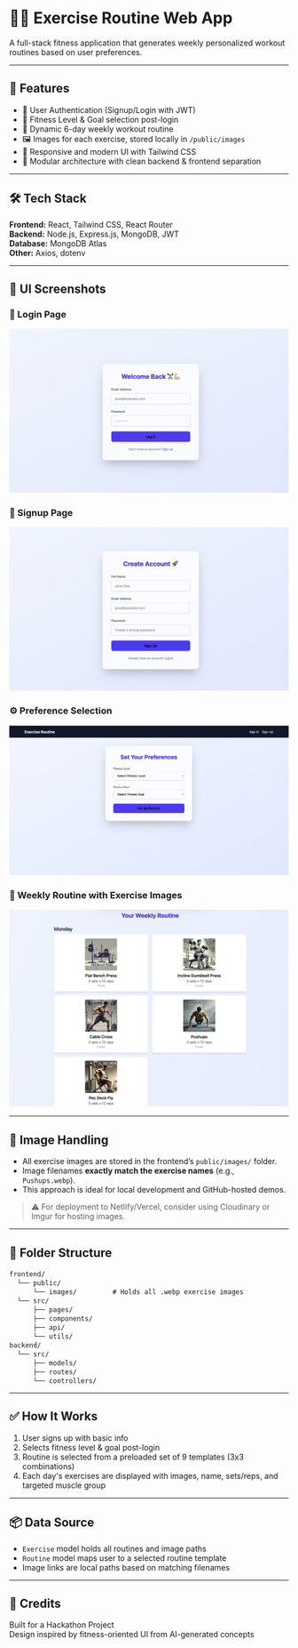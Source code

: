 # 🏋️‍♂️ Exercise Routine Web App

A full-stack fitness application that generates weekly personalized workout routines based on user preferences.

---

## 🚀 Features

- 🔐 User Authentication (Signup/Login with JWT)
- 🎯 Fitness Level & Goal selection post-login
- 📆 Dynamic 6-day weekly workout routine
- 🖼️ Images for each exercise, stored locally in `/public/images`
- 🎨 Responsive and modern UI with Tailwind CSS
- 🔧 Modular architecture with clean backend & frontend separation

---

## 🛠 Tech Stack

**Frontend:** React, Tailwind CSS, React Router  
**Backend:** Node.js, Express.js, MongoDB, JWT  
**Database:** MongoDB Atlas  
**Other:** Axios, dotenv

---

## 📸 UI Screenshots

### 🔐 Login Page
![Login Page](./screenshots/login.png)

### 📝 Signup Page
![Signup Page](./screenshots/signup.png)

### ⚙️ Preference Selection
![Preferences](./screenshots/home.png)

### 📆 Weekly Routine with Exercise Images
![Routine Display](./screenshots/routine.png)

---

## 🧾 Image Handling

- All exercise images are stored in the frontend’s `public/images/` folder.
- Image filenames **exactly match the exercise names** (e.g., `Pushups.webp`).
- This approach is ideal for local development and GitHub-hosted demos.

> ⚠️ For deployment to Netlify/Vercel, consider using Cloudinary or Imgur for hosting images.

---

## 📁 Folder Structure

```
frontend/
  └── public/
      └── images/         # Holds all .webp exercise images
  └── src/
      ├── pages/
      ├── components/
      ├── api/
      └── utils/
backend/
  └── src/
      ├── models/
      ├── routes/
      └── controllers/
```

---

## ✅ How It Works

1. User signs up with basic info
2. Selects fitness level & goal post-login
3. Routine is selected from a preloaded set of 9 templates (3x3 combinations)
4. Each day's exercises are displayed with images, name, sets/reps, and targeted muscle group

---

## 📦 Data Source

- `Exercise` model holds all routines and image paths
- `Routine` model maps user to a selected routine template
- Image links are local paths based on matching filenames

---

## 👏 Credits

Built for a Hackathon Project  
Design inspired by fitness-oriented UI from AI-generated concepts
